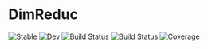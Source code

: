 # DimReduc

[![Stable](https://img.shields.io/badge/docs-stable-blue.svg)](https://Student2Pro.github.io/DimReduc.jl/stable)
[![Dev](https://img.shields.io/badge/docs-dev-blue.svg)](https://Student2Pro.github.io/DimReduc.jl/dev)
[![Build Status](https://github.com/Student2Pro/DimReduc.jl/workflows/CI/badge.svg)](https://github.com/Student2Pro/DimReduc.jl/actions)
[![Build Status](https://travis-ci.com/Student2Pro/DimReduc.jl.svg?branch=master)](https://travis-ci.com/Student2Pro/DimReduc.jl)
[![Coverage](https://codecov.io/gh/Student2Pro/DimReduc.jl/branch/master/graph/badge.svg)](https://codecov.io/gh/Student2Pro/DimReduc.jl)
